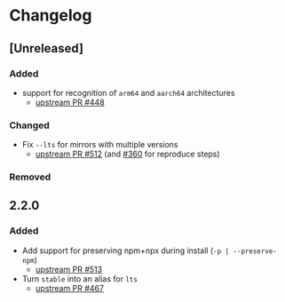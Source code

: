 # Changelog

<!-- markdownlint-disable MD024 -->

## [Unreleased]

### Added

- support for recognition of `arm64` and `aarch64` architectures
  - [upstream PR #448](https://github.com/tj/n/pull/448)

### Changed

- Fix `--lts` for mirrors with multiple versions
  - [upstream PR #512](https://github.com/tj/n/pull/512) (and [#360](https://github.com/tj/n/pull/360) for reproduce steps)

### Removed

## 2.2.0

### Added

- Add support for preserving npm+npx during install (`-p | --preserve-npm`)
  - [upstream PR #513](https://github.com/tj/n/pull/513)
- Turn `stable` into an alias for `lts`
  - [upstream PR #467](https://github.com/tj/n/pull/467)
